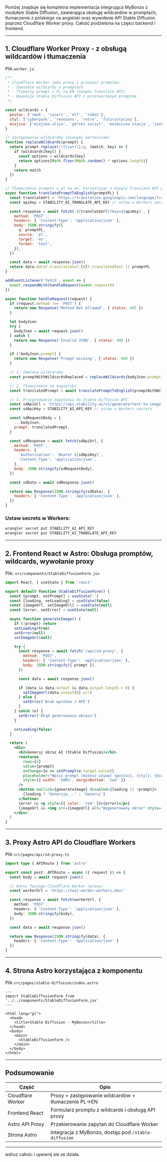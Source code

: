 Poniżej znajduje się kompletna implementacja integrująca MyBonzo z modułem Stable Diffusion, zawierająca obsługę wildcardów w promptach, tłumaczenie z polskiego na angielski oraz wywołanie API Stable Diffusion poprzez Cloudflare Worker proxy. Całość podzielona na części backend i frontend.

***

## 1. Cloudflare Worker Proxy - z obsługą wildcardów i tłumaczenia

Plik `worker.js`:

```js
/**
 * Cloudflare Worker jako proxy i procesor promptów:
 * - Zamienia wildcardy w promptach
 * - Tłumaczy prompt z PL na EN (Google Translate API)
 * - Wywołuje Stable Diffusion API z przetworzonym promptem
 */

const wildcards = {
  postac: ['smok', 'rycerz', 'elf', 'robot'],
  styl: ['cyberpunk', 'renesans', 'retro', 'futurystyczny'],
  miejsce: ['miejska ulica', 'górski szczyt', 'kosmiczna stacja', 'jaskinia'],
}

// Zastępowanie wildcardów losowymi wartościami
function replaceWildcards(prompt) {
  return prompt.replace(/\{(\w+)\}/g, (match, key) => {
    if (wildcards[key]) {
      const options = wildcards[key]
      return options[Math.floor(Math.random() * options.length)]
    }
    return match
  })
}

// Tłumaczenie promptu z pl na en, korzystając z Google Translate API przez endpoint REST
async function translatePromptToEnglish(promptPL) {
  const translateUrl = 'https://translation.googleapis.com/language/translate/v2'
  const apiKey = STABILITY_AI_TRANSLATE_API_KEY // ustaw w Workers secrets

  const response = await fetch(`${translateUrl}?key=${apiKey}`, {
    method: 'POST',
    headers: { 'Content-Type': 'application/json' },
    body: JSON.stringify({
      q: promptPL,
      source: 'pl',
      target: 'en',
      format: 'text',
    }),
  })

  const data = await response.json()
  return data.data?.translations?.[0]?.translatedText || promptPL
}

addEventListener('fetch', event => {
  event.respondWith(handleRequest(event.request))
})

async function handleRequest(request) {
  if (request.method !== 'POST') {
    return new Response('Method Not Allowed', { status: 405 })
  }

  let bodyJson
  try {
    bodyJson = await request.json()
  } catch {
    return new Response('Invalid JSON', { status: 400 })
  }

  if (!bodyJson.prompt) {
    return new Response('Prompt missing', { status: 400 })
  }

  // 1. Zamiana wildcardów
  const promptWithWildcardsReplaced = replaceWildcards(bodyJson.prompt)

  // 2. Tłumaczenie na angielski
  const translatedPrompt = await translatePromptToEnglish(promptWithWildcardsReplaced)

  // 3. Przygotowanie zapytania do Stable Diffusion API
  const sdApiUrl = 'https://api.stability.ai/v1/generate/text-to-image'
  const sdApiKey = STABILITY_AI_API_KEY // ustaw w Workers secrets

  const sdRequestBody = {
    ...bodyJson,
    prompt: translatedPrompt,
  }

  const sdResponse = await fetch(sdApiUrl, {
    method: 'POST',
    headers: {
      'Authorization': `Bearer ${sdApiKey}`,
      'Content-Type': 'application/json',
    },
    body: JSON.stringify(sdRequestBody),
  })

  const sdData = await sdResponse.json()

  return new Response(JSON.stringify(sdData), {
    headers: { 'Content-Type': 'application/json' },
  })
}
```

### Ustaw secrets w Workers:

```bash
wrangler secret put STABILITY_AI_API_KEY
wrangler secret put STABILITY_AI_TRANSLATE_API_KEY
```

***

## 2. Frontend React w Astro: Obsługa promptów, wildcards, wywołanie proxy

Plik: `src/components/StableDiffusionForm.jsx`

```jsx
import React, { useState } from 'react'

export default function StableDiffusionForm() {
  const [prompt, setPrompt] = useState('')
  const [loading, setLoading] = useState(false)
  const [imageUrl, setImageUrl] = useState(null)
  const [error, setError] = useState(null)

  async function generateImage() {
    if (!prompt) return
    setLoading(true)
    setError(null)
    setImageUrl(null)

    try {
      const response = await fetch('/api/sd-proxy', {
        method: 'POST',
        headers: { 'Content-Type': 'application/json' },
        body: JSON.stringify({ prompt }),
      })

      const data = await response.json()

      if (data && data.output && data.output.length > 0) {
        setImageUrl(data.output[0].url)
      } else {
        setError('Brak wyników z API')
      }
    } catch (e) {
      setError('Błąd generowania obrazu')
    }

    setLoading(false)
  }

  return (
    <div>
      <h2>Generuj obraz AI (Stable Diffusion)</h2>
      <textarea
        rows={4}
        value={prompt}
        onChange={e => setPrompt(e.target.value)}
        placeholder="Wpisz prompt (możesz używać {postac}, {styl}, {miejsce})"
        style={{ width: '100%', marginBottom: '1em' }}
      />
      <button onClick={generateImage} disabled={loading || !prompt}>
        {loading ? 'Generuję...' : 'Generuj'}
      </button>
      {error && <p style={{ color: 'red' }}>{error}</p>}
      {imageUrl && <img src={imageUrl} alt="Wygenerowany obraz" style={{ marginTop: '1em', maxWidth: '100%' }} />}
    </div>
  )
}
```

***

## 3. Proxy Astro API do Cloudflare Workers

Plik `src/pages/api/sd-proxy.ts`

```ts
import type { APIRoute } from 'astro'

export const post: APIRoute = async ({ request }) => {
  const body = await request.json()

  // Adres Twojego Cloudflare Worker (proxy)
  const workerUrl = 'https://twoj-worker-workers.dev/'

  const response = await fetch(workerUrl, {
    method: 'POST',
    headers: { 'Content-Type': 'application/json' },
    body: JSON.stringify(body),
  })

  const data = await response.json()

  return new Response(JSON.stringify(data), {
    headers: { 'Content-Type': 'application/json' }
  })
}
```

***

## 4. Strona Astro korzystająca z komponentu

Plik `src/pages/stable-diffusion/index.astro`

```astro
---
import StableDiffusionForm from '../../components/StableDiffusionForm.jsx'
---

<html lang="pl">
  <head>
    <title>Stable Diffusion - MyBonzo</title>
  </head>
  <body>
    <main>
      <StableDiffusionForm />
    </main>
  </body>
</html>
```

***

## Podsumowanie

| Część                  | Opis                                                |
|------------------------|----------------------------------------------------|
| Cloudflare Worker       | Proxy + zastępowanie wildcardów + tłumaczenie PL→EN |
| Frontend React         | Formularz promptu z wildcards i obsługą API proxy  |
| Astro API Proxy         | Przekierowanie zapytań do Cloudflare Worker        |
| Strona Astro            | Integracja z MyBonzo, dostęp pod `/stable-diffusion`|

***

wdruz całośc i upewnij sie ze działa.